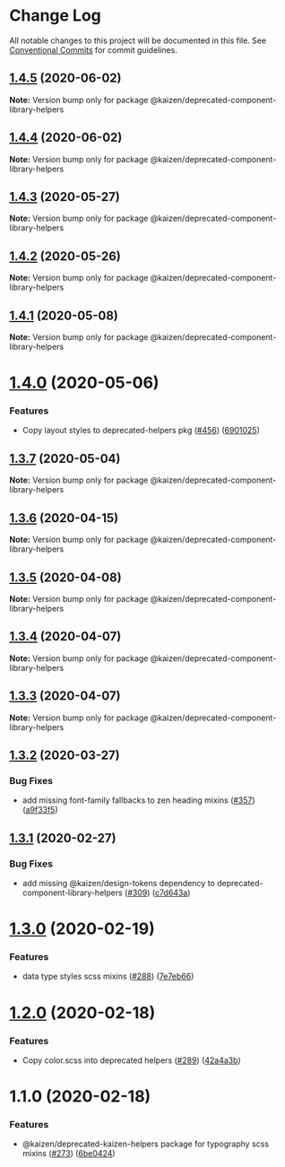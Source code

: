 # Change Log

All notable changes to this project will be documented in this file.
See [Conventional Commits](https://conventionalcommits.org) for commit guidelines.

## [1.4.5](https://github.com/cultureamp/kaizen-design-system/compare/@kaizen/deprecated-component-library-helpers@1.4.4...@kaizen/deprecated-component-library-helpers@1.4.5) (2020-06-02)

**Note:** Version bump only for package @kaizen/deprecated-component-library-helpers





## [1.4.4](https://github.com/cultureamp/kaizen-design-system/compare/@kaizen/deprecated-component-library-helpers@1.4.3...@kaizen/deprecated-component-library-helpers@1.4.4) (2020-06-02)

**Note:** Version bump only for package @kaizen/deprecated-component-library-helpers





## [1.4.3](https://github.com/cultureamp/kaizen-design-system/compare/@kaizen/deprecated-component-library-helpers@1.4.2...@kaizen/deprecated-component-library-helpers@1.4.3) (2020-05-27)

**Note:** Version bump only for package @kaizen/deprecated-component-library-helpers





## [1.4.2](https://github.com/cultureamp/kaizen-design-system/compare/@kaizen/deprecated-component-library-helpers@1.4.1...@kaizen/deprecated-component-library-helpers@1.4.2) (2020-05-26)

**Note:** Version bump only for package @kaizen/deprecated-component-library-helpers





## [1.4.1](https://github.com/cultureamp/kaizen-design-system/compare/@kaizen/deprecated-component-library-helpers@1.4.0...@kaizen/deprecated-component-library-helpers@1.4.1) (2020-05-08)

**Note:** Version bump only for package @kaizen/deprecated-component-library-helpers





# [1.4.0](https://github.com/cultureamp/kaizen-design-system/compare/@kaizen/deprecated-component-library-helpers@1.3.7...@kaizen/deprecated-component-library-helpers@1.4.0) (2020-05-06)


### Features

* Copy layout styles to deprecated-helpers pkg ([#456](https://github.com/cultureamp/kaizen-design-system/issues/456)) ([6901025](https://github.com/cultureamp/kaizen-design-system/commit/6901025ae833cc2cf0be98207c586d1ae82329c1))





## [1.3.7](https://github.com/cultureamp/kaizen-design-system/compare/@kaizen/deprecated-component-library-helpers@1.3.6...@kaizen/deprecated-component-library-helpers@1.3.7) (2020-05-04)

**Note:** Version bump only for package @kaizen/deprecated-component-library-helpers





## [1.3.6](https://github.com/cultureamp/kaizen-design-system/compare/@kaizen/deprecated-component-library-helpers@1.3.5...@kaizen/deprecated-component-library-helpers@1.3.6) (2020-04-15)

**Note:** Version bump only for package @kaizen/deprecated-component-library-helpers





## [1.3.5](https://github.com/cultureamp/kaizen-design-system/compare/@kaizen/deprecated-component-library-helpers@1.3.4...@kaizen/deprecated-component-library-helpers@1.3.5) (2020-04-08)

**Note:** Version bump only for package @kaizen/deprecated-component-library-helpers





## [1.3.4](https://github.com/cultureamp/kaizen-design-system/compare/@kaizen/deprecated-component-library-helpers@1.3.3...@kaizen/deprecated-component-library-helpers@1.3.4) (2020-04-07)

**Note:** Version bump only for package @kaizen/deprecated-component-library-helpers





## [1.3.3](https://github.com/cultureamp/kaizen-design-system/compare/@kaizen/deprecated-component-library-helpers@1.3.2...@kaizen/deprecated-component-library-helpers@1.3.3) (2020-04-07)

**Note:** Version bump only for package @kaizen/deprecated-component-library-helpers





## [1.3.2](https://github.com/cultureamp/kaizen-design-system/compare/@kaizen/deprecated-component-library-helpers@1.3.1...@kaizen/deprecated-component-library-helpers@1.3.2) (2020-03-27)


### Bug Fixes

* add missing font-family fallbacks to zen heading mixins ([#357](https://github.com/cultureamp/kaizen-design-system/issues/357)) ([a9f33f5](https://github.com/cultureamp/kaizen-design-system/commit/a9f33f591fe9bc64e2f64ec35cf39d8922068860))





## [1.3.1](https://github.com/cultureamp/kaizen-design-system/compare/@kaizen/deprecated-component-library-helpers@1.3.0...@kaizen/deprecated-component-library-helpers@1.3.1) (2020-02-27)


### Bug Fixes

* add missing @kaizen/design-tokens dependency to deprecated-component-library-helpers ([#309](https://github.com/cultureamp/kaizen-design-system/issues/309)) ([c7d643a](https://github.com/cultureamp/kaizen-design-system/commit/c7d643a))





# [1.3.0](https://github.com/cultureamp/kaizen-design-system/compare/@kaizen/deprecated-component-library-helpers@1.2.0...@kaizen/deprecated-component-library-helpers@1.3.0) (2020-02-19)


### Features

* data type styles scss mixins ([#288](https://github.com/cultureamp/kaizen-design-system/issues/288)) ([7e7eb66](https://github.com/cultureamp/kaizen-design-system/commit/7e7eb66))





# [1.2.0](https://github.com/cultureamp/kaizen-design-system/compare/@kaizen/deprecated-component-library-helpers@1.1.0...@kaizen/deprecated-component-library-helpers@1.2.0) (2020-02-18)


### Features

* Copy color.scss into deprecated helpers ([#289](https://github.com/cultureamp/kaizen-design-system/issues/289)) ([42a4a3b](https://github.com/cultureamp/kaizen-design-system/commit/42a4a3b))





# 1.1.0 (2020-02-18)


### Features

* @kaizen/deprecated-kaizen-helpers package for typography scss mixins ([#273](https://github.com/cultureamp/kaizen-design-system/issues/273)) ([6be0424](https://github.com/cultureamp/kaizen-design-system/commit/6be0424))
